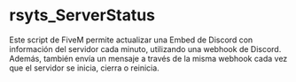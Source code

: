 # rsyts_ServerStatus
Este script de FiveM permite actualizar una Embed de Discord con información del servidor cada minuto, utilizando una webhook de Discord. Además, también envía un mensaje a través de la misma webhook cada vez que el servidor se inicia, cierra o reinicia.
